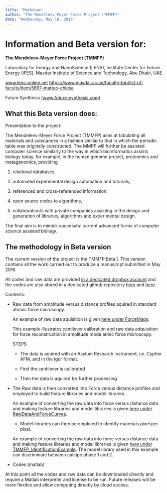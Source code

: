 ```yaml
---
title: "Markdown"
author: "The Mendeleev-Meyer Force Project (TMMFP)"
date: "Wednesday, May 18, 2016"
---
```


<!--( Detailed usage of the R and Matlab scripts employed to produce
the data first presented in May 2016 for TMMFP


Laboratory for Energy and NanoScience (LENS), Institute Center for Future Energy (iFES), Masdar Institute of Science and Technology, Abu Dhabi, UAE

www.lens-online.net
https://www.masdar.ac.ae/faculty-top/list-of-faculty/item/5697-matteo-chiesa

Future Synthesis (www.future-synthesis.com)

)--> 


# Information and Beta version for:

**The Mendeleev-Meyer Force Project (TMMFP)**


Laboratory for Energy and NanoScience (LENS), Institute Center for Future Energy (iFES), Masdar Institute of Science and Technology, Abu Dhabi, UAE

www.lens-online.net
https://www.masdar.ac.ae/faculty-top/list-of-faculty/item/5697-matteo-chiesa

Future Synthesis (www.future-synthesis.com)



##  What this Beta version does:

Presentation to the project:

The Mendeleev-Meyer Force Project (TMMFP) aims at tabulating all materials and substances in a fashion similar to that in which the periodic table was originally constructed. The MMPF will further be assisted computer science similarly to the way in which bioinformatics assists biology today, for example, in the human genome project, proteomics and metagenomics, providing 

1) relational databases, 

2) automated experimental design automation and tutorials, 

3) referenced and cross-referenced information, 

4) open source codes to algorithms, 

5) collaboration/s with private companies assisting in the design and generation of libraries, algorithms and experimental design. 

The final aim is to mimick successful current advanced forms of computer science assisted biology. 


##  The methodology in Beta version 

The current version of the project is the TMMFP.Beta.1. This version contains all the work carried out to produce a manuscript submitted in May 2016. 

All codes and raw data are provided [in a dedicated dropbox account](https://www.dropbox.com/TMMFProject) and the codes are also stored in a dedicated github repository [here](https://github.com/TMMFProject) and [here](https://github.com/fsdataanalysis). 

Contents:

- Raw data from amplitude versus distance profiles aquired in standard atomic force microscopy. 

  An example of raw data aquisition is given [here under ForceMaps](https://www.dropbox.com/TMMFProject). 
  
  
  This example illustrates cantilever calibration and raw data adquisition for force reconstruction 
  in amplitude mode atmic force microscopy. 
  
  STEPS
  
  * The data is aquired with an Asylum Research instrument, i.e. Cypher AFM, and in the Igor format.
  
  * First the cantilever is calibrated
  
  * Then the data is aquired for further processing


- The Raw data is then converted into Force versus distance profiles and employed to build
 feature libraries and model libraries. 



  An example of converting the raw data into force versus distance data and making feature libraries and model libraries is given [here under RawDataAndForceCurves](https://www.dropbox.com/TMMFProject).  
  
  
  - Model libraries can then be emploied to identify materials pixel per pixel.
  
  
  
  An example of converting the raw data into force versus distance data and making feature libraries    and model libraries is given [here under TMMFP_IdentificationExample](https://www.dropbox.com/TMMFProject). The model library used in this example can discriminate between calcipe phase 1 and 2.
  
  
  
  

- Codes (matlab) 


At this point all the codes and raw data can be downloaded directly and require a Matlab interpreter and license to be run. Future releases will be more flexible and allow computing directly by cloud access.  

  